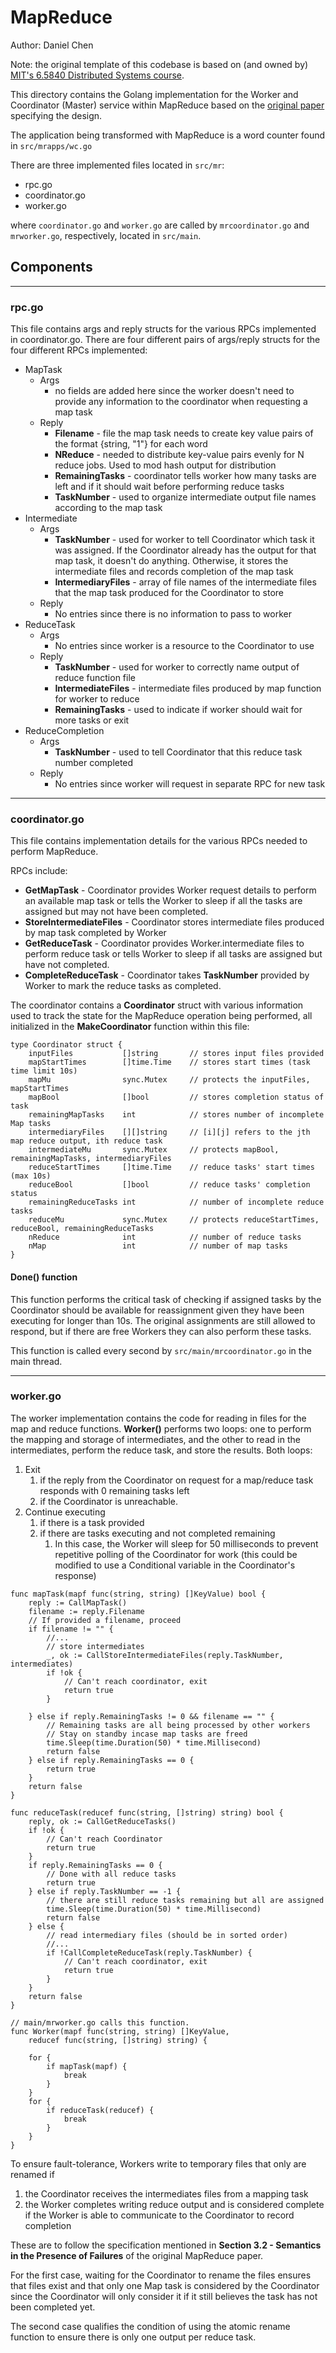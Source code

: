 # MapReduce
Author: Daniel Chen

Note: the original template of this codebase is based on (and owned by) [MIT's 6.5840 Distributed Systems course](https://pdos.csail.mit.edu/6.824/). 

This directory contains the Golang implementation for the Worker and Coordinator (Master) service within MapReduce based on the [original paper](http://static.googleusercontent.com/media/research.google.com/en//archive/mapreduce-osdi04.pdf) specifying the design.

The application being transformed with MapReduce is a word counter found in ```src/mrapps/wc.go```

There are three implemented files located in ```src/mr```:
* rpc.go
* coordinator.go
* worker.go

where ```coordinator.go``` and ```worker.go``` are called by ```mrcoordinator.go``` and ```mrworker.go```, respectively, located in ```src/main```.

## Components
---
### **rpc.go**
This file contains args and reply structs for the various RPCs implemented in coordinator.go. There are four different pairs of args/reply structs for the four different RPCs implemented: 
* MapTask
  * Args
    * no fields are added here since the worker doesn't need to provide any information to the coordinator when requesting a map task
  * Reply
    * **Filename** - file the map task needs to create key value pairs of the format {string, "1"} for each word
    * **NReduce** - needed to distribute key-value pairs evenly for N reduce jobs. Used to mod hash output for distribution
    * **RemainingTasks** - coordinator tells worker how many tasks are left and if it should wait before performing reduce tasks
    * **TaskNumber** - used to organize intermediate output file names according to the map task
* Intermediate
  * Args
    * **TaskNumber** - used for worker to tell Coordinator which task it was assigned. If the Coordinator already has the output for that map task, it doesn't do anything. Otherwise, it stores the intermediate files and records completion of the map task
    * **IntermediaryFiles** - array of file names of the intermediate files that the map task produced for the Coordinator to store
  * Reply
    * No entries since there is no information to pass to worker
* ReduceTask
  * Args
    * No entries since worker is a resource to the Coordinator to use
  * Reply
    * **TaskNumber** - used for worker to correctly name output of reduce function file
    * **IntermediateFiles** - intermediate files produced by map function for worker to reduce
    * **RemainingTasks** - used to indicate if worker should wait for more tasks or exit
* ReduceCompletion
  * Args
    * **TaskNumber** - used to tell Coordinator that this reduce task number completed
  * Reply
    * No entries since worker will request in separate RPC for new task

---
### **coordinator.go**
This file contains implementation details for the various RPCs needed to perform MapReduce. 

RPCs include: 

* **GetMapTask** - Coordinator provides Worker request details to perform an available map task or tells the Worker to sleep if all the tasks are assigned but may not have been completed.
* **StoreIntermediateFiles** - Coordinator stores intermediate files produced by map task completed by Worker
* **GetReduceTask** - Coordinator provides Worker.intermediate files to perform reduce task or tells Worker to sleep if all tasks are assigned but have not completed.
* **CompleteReduceTask** - Coordinator takes **TaskNumber** provided by Worker to mark the reduce tasks as completed.

The coordinator contains a **Coordinator** struct with various information used to track the state for the MapReduce operation being performed, all initialized in the **MakeCoordinator** function within this file:

```golang
type Coordinator struct {
	inputFiles           []string       // stores input files provided
	mapStartTimes        []time.Time    // stores start times (task time limit 10s)
	mapMu                sync.Mutex     // protects the inputFiles, mapStartTimes
	mapBool              []bool         // stores completion status of task
	remainingMapTasks    int            // stores number of incomplete Map tasks
	intermediaryFiles    [][]string     // [i][j] refers to the jth map reduce output, ith reduce task
	intermediateMu       sync.Mutex     // protects mapBool, remainingMapTasks, intermediaryFiles
	reduceStartTimes     []time.Time    // reduce tasks' start times (max 10s)
	reduceBool           []bool         // reduce tasks' completion status
	remainingReduceTasks int            // number of incomplete reduce tasks
	reduceMu             sync.Mutex     // protects reduceStartTimes, reduceBool, remainingReduceTasks
	nReduce              int            // number of reduce tasks
	nMap                 int            // number of map tasks
}
```

#### **Done()** function
This function performs the critical task of checking if assigned tasks by the Coordinator should be available for reassignment given they have been executing for longer than 10s. The original assignments are still allowed to respond, but if there are free Workers they can also perform these tasks. 

This function is called every second by ```src/main/mrcoordinator.go``` in the main thread. 

---
### **worker.go**

The worker implementation contains the code for reading in files for the map and reduce functions. **Worker()** performs two loops: one to perform the mapping and storage of intermediates, and the other to read in the intermediates, perform the reduce task, and store the results. Both loops: 
1. Exit
    1. if the reply from the Coordinator on request for a map/reduce task responds with 0 remaining tasks left
    2. if the Coordinator is unreachable. 
 2. Continue executing
    1. if there is a task provided
    2. if there are tasks executing and not completed remaining
       1. In this case, the Worker will sleep for 50 milliseconds to prevent repetitive polling of the Coordinator for work (this could be modified to use a Conditional variable in the Coordinator's response)
```golang
func mapTask(mapf func(string, string) []KeyValue) bool {
	reply := CallMapTask()
	filename := reply.Filename
	// If provided a filename, proceed
	if filename != "" {
		//...
		// store intermediates
		_, ok := CallStoreIntermediateFiles(reply.TaskNumber, intermediates)
		if !ok {
			// Can't reach coordinator, exit
			return true
		}

	} else if reply.RemainingTasks != 0 && filename == "" {
		// Remaining tasks are all being processed by other workers
		// Stay on standby incase map tasks are freed
		time.Sleep(time.Duration(50) * time.Millisecond)
		return false
	} else if reply.RemainingTasks == 0 {
		return true
	}
	return false
}

func reduceTask(reducef func(string, []string) string) bool {
	reply, ok := CallGetReduceTasks()
	if !ok {
		// Can't reach Coordinator
		return true
	}
	if reply.RemainingTasks == 0 {
		// Done with all reduce tasks
		return true
	} else if reply.TaskNumber == -1 {
		// there are still reduce tasks remaining but all are assigned
		time.Sleep(time.Duration(50) * time.Millisecond)
		return false
	} else {
		// read intermediary files (should be in sorted order)
		//...
		if !CallCompleteReduceTask(reply.TaskNumber) {
			// Can't reach coordinator, exit
			return true
		}
	}
	return false
}

// main/mrworker.go calls this function.
func Worker(mapf func(string, string) []KeyValue,
	reducef func(string, []string) string) {

	for {
		if mapTask(mapf) {
			break
		}
	}
	for {
		if reduceTask(reducef) {
			break
		}
	}
}
```
To ensure fault-tolerance, Workers write to temporary files that only are renamed if
1. the Coordinator receives the intermediates files from a mapping task
2. the Worker completes writing reduce output and is considered complete if the Worker is able to communicate to the Coordinator to record completion

These are to follow the specification mentioned in **Section 3.2 - Semantics in the Presence of Failures** of the original MapReduce paper.

For the first case, waiting for the Coordinator to rename the files ensures that files exist and that only one Map task is considered by the Coordinator since the Coordinator will only consider it if it still believes the task has not been completed yet. 

The second case qualifies the condition of using the atomic rename function to ensure there is only one output per reduce task. 